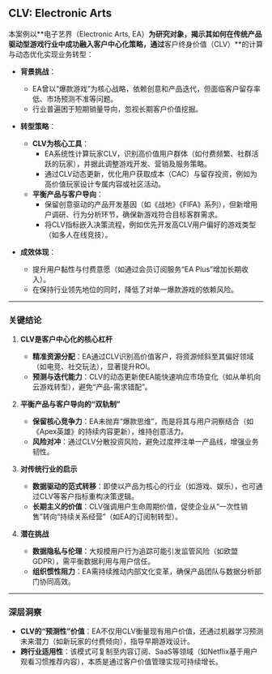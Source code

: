 ## CLV: Electronic Arts
 
本案例以**电子艺界（Electronic Arts, EA）**为研究对象，揭示其如何在传统产品驱动型游戏行业中成功融入客户中心化策略，通过**客户终身价值（CLV）**的计算与动态优化实现业务转型：  
- **背景挑战**：  
  - EA曾以“爆款游戏”为核心战略，依赖创意和产品迭代，但面临客户留存率低、市场预测不准等问题。  
  - 行业普遍困于短期销量导向，忽视长期客户价值挖掘。  

- **转型策略**：  
  - **CLV为核心工具**：  
    - EA系统性计算玩家CLV，识别高价值用户群体（如付费频繁、社群活跃的玩家），并据此调整游戏开发、营销及服务策略。  
    - 通过CLV动态更新，优化用户获取成本（CAC）与留存投资，例如为高价值玩家设计专属内容或社区活动。  
  - **平衡产品与客户导向**：  
    - 保留创意驱动的产品开发基因（如《战地》《FIFA》系列），但新增用户调研、行为分析环节，确保新游戏符合目标客群需求。  
    - 将CLV指标嵌入决策流程，例如优先开发高CLV用户偏好的游戏类型（如多人在线竞技）。  

- **成效体现**：  
  - 提升用户黏性与付费意愿（如通过会员订阅服务“EA Plus”增加长期收入）。  
  - 在保持行业领先地位的同时，降低了对单一爆款游戏的依赖风险。  

---

### 关键结论  
1. **CLV是客户中心化的核心杠杆**  
   - **精准资源分配**：EA通过CLV识别高价值客户，将资源倾斜至其偏好领域（如电竞、社交玩法），显著提升ROI。  
   - **预测与迭代能力**：CLV的动态更新使EA能快速响应市场变化（如从单机向云游戏转型），避免“产品-需求错配”。  

2. **平衡产品与客户导向的“双轨制”**  
   - **保留核心竞争力**：EA未抛弃“爆款思维”，而是将其与用户洞察结合（如《Apex英雄》的持续内容更新），维持创意活力。  
   - **风险对冲**：通过CLV分散投资风险，避免过度押注单一产品线，增强业务韧性。  

3. **对传统行业的启示**  
   - **数据驱动的范式转移**：即使以产品为核心的行业（如游戏、娱乐），也可通过CLV等客户指标重构决策逻辑。  
   - **长期主义的价值**：CLV强调用户生命周期价值，促使企业从“一次性销售”转向“持续关系经营”（如EA的订阅制转型）。  

4. **潜在挑战**  
   - **数据隐私与伦理**：大规模用户行为追踪可能引发监管风险（如欧盟GDPR），需平衡数据利用与用户信任。  
   - **组织惯性阻力**：EA需持续推动内部文化变革，确保产品团队与数据分析部门协同高效。  

---

### 深层洞察  
- **CLV的“预测性”价值**：EA不仅用CLV衡量现有用户价值，还通过机器学习预测未来潜力（如新玩家的付费倾向），指导早期游戏设计。  
- **跨行业适用性**：该模式可复制至内容订阅、SaaS等领域（如Netflix基于用户观看习惯推荐内容），本质是通过客户价值管理实现可持续增长。